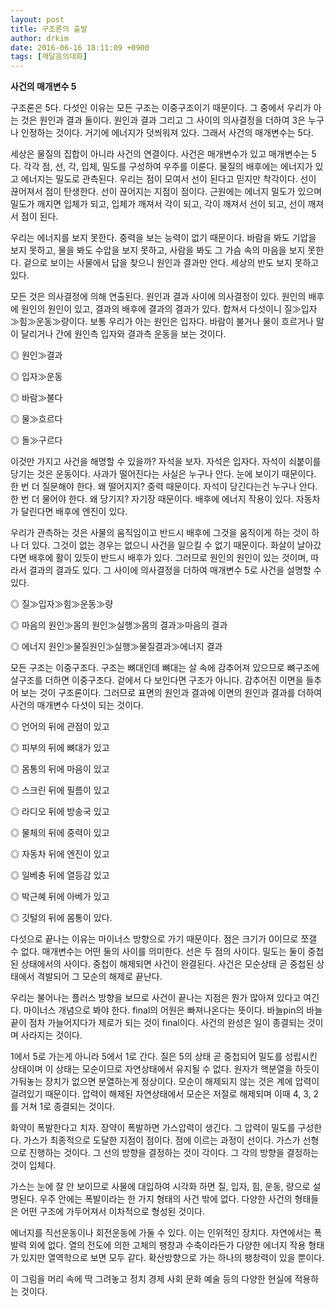 ```yaml
---
layout: post
title: 구조론의 출발
author: drkim
date: 2016-06-16 18:11:09 +0900
tags: [깨달음의대화]
---
```

**사건의 매개변수 5**

  


구조론은 5다. 다섯인 이유는 모든 구조는 이중구조이기 때문이다. 그 중에서 우리가 아는 것은 원인과 결과 둘이다. 원인과 결과 그리고 그 사이의 의사결정을 더하여 3은 누구나 인정하는 것이다. 거기에 에너지가 덧씌워져 있다. 그래서 사건의 매개변수는 5다.

  


세상은 물질의 집합이 아니라 사건의 연결이다. 사건은 매개변수가 있고 매개변수는 5다. 각각 점, 선, 각, 입체, 밀도를 구성하여 우주를 이룬다. 물질의 배후에는 에너지가 있고 에너지는 밀도로 관측된다. 우리는 점이 모여서 선이 된다고 믿지만 착각이다. 선이 끊어져서 점이 탄생한다. 선이 끊어지는 지점이 점이다. 근원에는 에너지 밀도가 있으며 밀도가 깨지면 입체가 되고, 입체가 깨져서 각이 되고, 각이 깨져서 선이 되고, 선이 깨져서 점이 된다.

  


우리는 에너지를 보지 못한다. 중력을 보는 능력이 없기 때문이다. 바람을 봐도 기압을 보지 못하고, 물을 봐도 수압을 보지 못하고, 사람을 봐도 그 가슴 속의 마음을 보지 못한다. 겉으로 보이는 사물에서 답을 찾으니 원인과 결과만 안다. 세상의 반도 보지 못하고 있다. 

  


모든 것은 의사결정에 의해 연출된다. 원인과 결과 사이에 의사결정이 있다. 원인의 배후에 원인의 원인이 있고, 결과의 배후에 결과의 결과가 있다. 합쳐서 다섯이니 질≫입자≫힘≫운동≫량이다. 보통 우리가 아는 원인은 입자다. 바람이 불거나 물이 흐르거나 말이 달리거나 간에 원인측 입자와 결과측 운동을 보는 것이다. 

  


◎ 원인≫결과  
      
◎ 입자≫운동  
      
◎ 바람≫불다  
      
◎ 물≫흐르다  
      
◎ 돌≫구르다 

  


이것만 가지고 사건을 해명할 수 있을까? 자석을 보자. 자석은 입자다. 자석이 쇠붙이를 당기는 것은 운동이다. 사과가 떨어진다는 사실은 누구나 안다. 눈에 보이기 때문이다. 한 번 더 질문해야 한다. 왜 떨어지지? 중력 때문이다. 자석이 당긴다는건 누구나 안다. 한 번 더 물어야 한다. 왜 당기지? 자기장 때문이다. 배후에 에너지 작용이 있다. 자동차가 달린다면 배후에 엔진이 있다. 

  


우리가 관측하는 것은 사물의 움직임이고 반드시 배후에 그것을 움직이게 하는 것이 하나 더 있다. 그것이 없는 경우는 없으니 사건을 일으킬 수 없기 때문이다. 화살이 날아갔다면 배후에 활이 있듯이 반드시 배후가 있다. 그러므로 원인의 원인이 있는 것이며, 따라서 결과의 결과도 있다. 그 사이에 의사결정을 더하여 매개변수 5로 사건을 설명할 수 있다. 

  


◎ 질≫입자≫힘≫운동≫량  
      
◎ 마음의 원인≫몸의 원인≫실행≫몸의 결과≫마음의 결과  
      
◎ 에너지 원인≫물질원인≫실행≫물질결과≫에너지 결과 

  


모든 구조는 이중구조다. 구조는 뼈대인데 뼈대는 살 속에 감추어져 있으므로 뼈구조에 살구조를 더하면 이중구조다. 겉에서 다 보인다면 구조가 아니다. 감추어진 이면을 들추어 보는 것이 구조론이다. 그러므로 표면의 원인과 결과에 이면의 원인과 결과를 더하여 사건의 매개변수 다섯이 되는 것이다. 

  


◎ 언어의 뒤에 관점이 있고  
      
◎ 피부의 뒤에 뼈대가 있고  
      
◎ 몸통의 뒤에 마음이 있고  
      
◎ 스크린 뒤에 필름이 있고   
      
◎ 라디오 뒤에 방송국 있고  
      
◎ 물체의 뒤에 중력이 있고  
      
◎ 자동차 뒤에 엔진이 있고  
      
◎ 일베충 뒤에 열등감 있고  
      
◎ 박근혜 뒤에 아베가 있고  
      
◎ 깃털의 뒤에 몸통이 있다. 

  


다섯으로 끝나는 이유는 마이너스 방향으로 가기 때문이다. 점은 크기가 0이므로 쪼갤 수 없다. 매개변수는 어떤 둘의 사이를 의미한다. 선은 두 점의 사이다. 밀도는 둘이 중첩된 상태에서의 사이다. 중첩이 해제되면 사건이 완결된다. 사건은 모순상태 곧 중첩된 상태에서 격발되어 그 모순의 해제로 끝난다. 

  


우리는 불어나는 플러스 방향을 보므로 사건이 끝나는 지점은 뭔가 많아져 있다고 여긴다. 마이너스 개념으로 봐야 한다. final의 어원은 빠져나온다는 뜻이다. 바늘pin의 바늘끝이 점차 가늘어지다가 제로가 되는 것이 final이다. 사건의 완성은 일이 종결되는 것이며 사라지는 것이다. 

  


1에서 5로 가는게 아니라 5에서 1로 간다. 질은 5의 상태 곧 중첩되어 밀도를 성립시킨 상태이며 이 상태는 모순이므로 자연상태에서 유지될 수 없다. 원자가 핵분열을 하듯이 가둬놓는 장치가 없으면 분열하는게 정상이다. 모순이 해제되지 않는 것은 계에 압력이 걸려있기 때문이다. 압력이 해제된 자연상태에서 모순은 저절로 해제되며 이때 4, 3, 2를 거쳐 1로 종결되는 것이다. 

  


화약이 폭발한다고 치자. 장약이 폭발하면 가스압력이 생긴다. 그 압력이 밀도를 구성한다. 가스가 최종적으로 도달한 지점이 점이다. 점에 이르는 과정이 선이다. 가스가 선형으로 진행하는 것이다. 그 선의 방향을 결정하는 것이 각이다. 그 각의 방향을 결정하는 것이 입체다. 

  


가스는 눈에 잘 안 보이므로 사물에 대입하여 시각화 하면 질, 입자, 힘, 운동, 량으로 설명된다. 우주 안에는 폭발이라는 한 가지 형태의 사건 밖에 없다. 다양한 사건의 형태들은 어떤 구조에 가두어져서 이차적으로 형성된 것이다. 

  


에너지를 직선운동이나 회전운동에 가둘 수 있다. 이는 인위적인 장치다. 자연에서는 폭발력 외에 없다. 열의 전도에 의한 고체의 팽창과 수축이라든가 다양한 에너지 작용 형태가 있지만 열역학으로 보면 모두 같다. 확산방향으로 가는 하나의 팽창력이 있을 뿐이다. 

  


이 그림을 머리 속에 딱 그려놓고 정치 경제 사회 문화 예술 등의 다양한 현실에 적용하는 것이다.